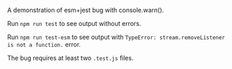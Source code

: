 A demonstration of esm+jest bug with console.warn().

Run `npm run test` to see output without errors.

Run `npm run test-esm` to see output with `TypeError: stream.removeListener is not a function.` error.

The bug requires at least two `.test.js` files.
